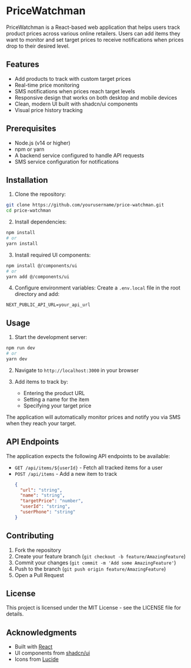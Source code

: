 # PriceWatchman

PriceWatchman is a React-based web application that helps users track product prices across various online retailers. Users can add items they want to monitor and set target prices to receive notifications when prices drop to their desired level.

## Features

- Add products to track with custom target prices
- Real-time price monitoring
- SMS notifications when prices reach target levels
- Responsive design that works on both desktop and mobile devices
- Clean, modern UI built with shadcn/ui components
- Visual price history tracking

## Prerequisites

- Node.js (v14 or higher)
- npm or yarn
- A backend service configured to handle API requests
- SMS service configuration for notifications

## Installation

1. Clone the repository:
```bash
git clone https://github.com/yourusername/price-watchman.git
cd price-watchman
```

2. Install dependencies:
```bash
npm install
# or
yarn install
```

3. Install required UI components:
```bash
npm install @/components/ui
# or
yarn add @/components/ui
```

4. Configure environment variables:
Create a `.env.local` file in the root directory and add:
```
NEXT_PUBLIC_API_URL=your_api_url
```

## Usage

1. Start the development server:
```bash
npm run dev
# or
yarn dev
```

2. Navigate to `http://localhost:3000` in your browser

3. Add items to track by:
   - Entering the product URL
   - Setting a name for the item
   - Specifying your target price

The application will automatically monitor prices and notify you via SMS when they reach your target.

## API Endpoints

The application expects the following API endpoints to be available:

- `GET /api/items/${userId}` - Fetch all tracked items for a user
- `POST /api/items` - Add a new item to track
  ```json
  {
    "url": "string",
    "name": "string",
    "targetPrice": "number",
    "userId": "string",
    "userPhone": "string"
  }
  ```

## Contributing

1. Fork the repository
2. Create your feature branch (`git checkout -b feature/AmazingFeature`)
3. Commit your changes (`git commit -m 'Add some AmazingFeature'`)
4. Push to the branch (`git push origin feature/AmazingFeature`)
5. Open a Pull Request

## License

This project is licensed under the MIT License - see the LICENSE file for details.

## Acknowledgments

- Built with [React](https://reactjs.org/)
- UI components from [shadcn/ui](https://ui.shadcn.com/)
- Icons from [Lucide](https://lucide.dev/)

